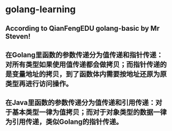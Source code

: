 # golang-learning
## According to QianFengEDU golang-basic by Mr Steven!
## 在Golang里函数的参数传递分为值传递和指针传递：对所有类型如果使用值传递都会做拷贝；而指针传递的是变量地址的拷贝，到了函数体内需要按地址还原为原类型再进行访问操作。
## 在Java里函数的参数传递分为值传递和引用传递：对于基本类型一律为值拷贝；而对于对象类型的数据一律为引用传递，类似Golang的指针传递。
